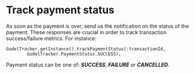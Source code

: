 
# Track payment status

As soon as the payment is over, send us the notification on the status of the payment. These responses are crucial in order to track transaction success/failure metrics. For instance:

```
GodelTracker.getInstance().trackPaymentStatus(:transactionId,
        GodelTracker.PaymentStatus.SUCCESS);
```


Payment status can be one of: ***SUCCESS***, ***FAILURE*** or ***CANCELLED***.
